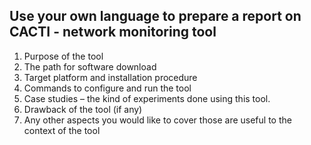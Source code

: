 ## Use your own language to prepare a report on <b> CACTI - network monitoring tool </b>
1. Purpose of the tool 
2. The path for software download 
3. Target platform and installation procedure 
4. Commands to configure and run the tool 
5. Case studies – the kind of experiments done using this tool. 
6. Drawback of the tool (if any) 
7. Any other aspects you would like to cover those are useful to the context of the tool 
